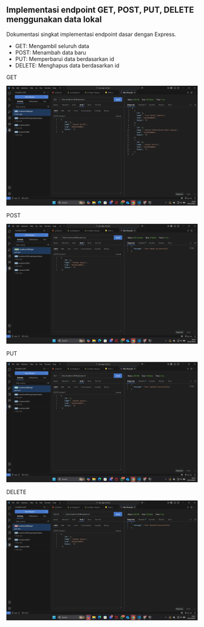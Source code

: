 ## Implementasi endpoint GET, POST, PUT, DELETE menggunakan data lokal

Dokumentasi singkat implementasi endpoint dasar dengan Express.

- GET: Mengambil seluruh data
- POST: Menambah data baru
- PUT: Memperbarui data berdasarkan id
- DELETE: Menghapus data berdasarkan id

GET

![GET](./ScreenShoot/GET.png)

POST

![POST](./ScreenShoot/POST.png)

PUT

![PUT](./ScreenShoot/PUT.png)

DELETE

![DELETE](./ScreenShoot/DELETE.png)

